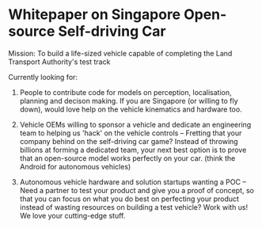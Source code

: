 # Whitepaper on Singapore Open-source Self-driving Car
Mission: To build a life-sized vehicle capable of completing the Land Transport Authority's test track

Currently looking for:

1. People to contribute code for models on perception, localisation, planning and decison making. If you are Singapore (or willing to fly down), would love help on the vehicle kinematics and hardware too.

2. Vehicle OEMs willing to sponsor a vehicle and dedicate an engineering team to helping us 'hack' on the vehicle controls – Fretting that your company behind on the self-driving car game? Instead of throwing billions at forming a dedicated team, your next best option is to prove that an open-source model works perfectly on your car. (think the Android for autonomous vehicles)

3. Autonomous vehicle hardware and solution startups wanting a POC – Need a partner to test your product and give you a proof of concept, so that you can focus on what you do best on perfecting your product instead of wasting resources on building a test vehicle? Work with us! We love your cutting-edge stuff.
